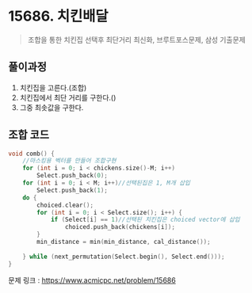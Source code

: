 ﻿# 15686. 치킨배달

> 조합을 통한 치킨집 선택후 최단거리 최신화, 브루트포스문제, 삼성 기출문제



## 풀이과정

1. 치킨집을 고른다.(조합)
2. 치킨집에서 최단 거리를 구한다.()
3. 그중 최솟값을 구한다.



## 조합 코드 

~~~c++
void comb() {
	//마스킹용 벡터를 만들어 조합구현
	for (int i = 0; i < chickens.size()-M; i++)
		Select.push_back(0);
	for (int i = 0; i < M; i++)//선택된집은 1, M개 삽입
		Select.push_back(1);
	do {
		choiced.clear();
		for (int i = 0; i < Select.size(); i++) {
			if (Select[i] == 1)//선택된 치킨집은 choiced vector에 삽입
				choiced.push_back(chickens[i]);
		}
		min_distance = min(min_distance, cal_distance());
		
	} while (next_permutation(Select.begin(), Select.end()));
}
~~~





문제 링크 : https://www.acmicpc.net/problem/15686



